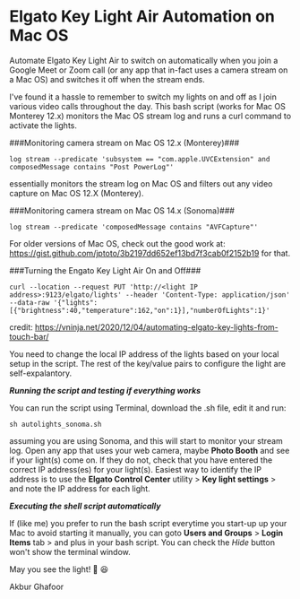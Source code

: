 # Elgato Key Light Air Automation on Mac OS
Automate Elgato Key Light Air to switch on automatically when you join a Google Meet or Zoom call (or any app that in-fact uses a camera stream on a Mac OS) and switches it off when the stream ends.

I've found it a hassle to remember to switch my lights on and off as I join various video calls throughout the day.  This bash script (works for Mac OS Monterey 12.x) monitors the Mac OS stream log and runs a curl command to activate the lights.

###Monitoring camera stream on Mac OS 12.x (Monterey)###

`log stream --predicate 'subsystem == "com.apple.UVCExtension" and composedMessage contains "Post PowerLog"'`

essentially monitors the stream log on Mac OS and filters out any video capture on Mac OS 12.X (Monterey).

###Monitoring camera stream on Mac OS 14.x (Sonoma)###

`log stream --predicate 'composedMessage contains "AVFCapture"'`

For older versions of Mac OS, check out the good work at: https://gist.github.com/jptoto/3b2197dd652ef13bd7f3cab0f2152b19 for that.

###Turning the Engato Key Light Air On and Off###

`curl --location --request PUT 'http://<light IP address>:9123/elgato/lights' --header 'Content-Type: application/json' --data-raw '{"lights":[{"brightness":40,"temperature":162,"on":1}],"numberOfLights":1}'` 
  
credit: https://vninja.net/2020/12/04/automating-elgato-key-lights-from-touch-bar/

You need to change the local IP address of the lights based on your local setup in the script.  The rest of the key/value pairs to configure the light are self-expalantory.

_**Running the script and testing if everything works**_

You can run the script using Terminal, download the .sh file, edit it and run:

`sh autolights_sonoma.sh`

assuming you are using Sonoma, and this will start to monitor your stream log.  Open any app that uses your web camera, maybe **Photo Booth** and see if your light(s) come on.  If they do not, check that you have entered the correct IP address(es) for your light(s).  Easiest way to identify the IP address is to use the **Elgato Control Center** utility > **Key light settings** > and note the IP address for each light.

**_Executing the shell script automatically_**

If (like me) you prefer to run the bash script everytime you start-up up your Mac to avoid starting it manually, you can goto **Users and Groups** > **Login Items** tab > and plus in your bash script.  You can check the _Hide_ button won't show the terminal window.

May you see the light! 🔦 😆

Akbur Ghafoor
